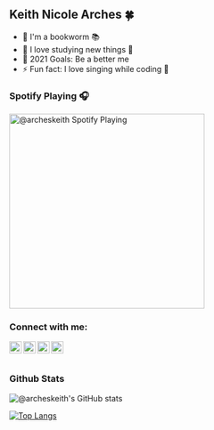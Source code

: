 ## Keith Nicole Arches 🍀

- 🔭 I'm a bookworm 📚
- 🌱 I love studying new things 🤔
- 🥅 2021 Goals: Be a better me
- ⚡ Fun fact: I love singing while coding 🥳

### Spotify Playing 🎧

[<img src="https://now-playing-codestackr.vercel.app/api/spotify-playing" alt="@archeskeith Spotify Playing" width="350" />](https://open.spotify.com/user/22aeokvwdtsmwx2inlneyfu3q)

### Connect with me:

[<img align="left" alt="codeSTACKr | Twitter" width="22px" src="https://www.svgrepo.com/show/157815/twitter.svg" />][twitter]
[<img align="left" alt="codeSTACKr | LinkedIn" width="22px" src="https://www.svgrepo.com/show/158420/linkedin.svg" />][linkedin]
[<img align="left" alt="archeskeith | Instagram" width="22px" src="https://www.svgrepo.com/show/138884/instagram.svg" />][instagram]
[<img align="left" alt="archeskeith | Facebook" width="22px" src="https://www.svgrepo.com/show/158427/facebook.svg" />][facebook]

<br />
<br />



### Github Stats

![@archeskeith's GitHub stats](https://github-readme-stats.vercel.app/api?username=archeskeith&theme=merko&show_icons=true)

[![Top Langs](https://github-readme-stats.vercel.app/api/top-langs/?username=archeskeith&layout=dark)](https://github.com/archeskeith/github-readme-stats)

[twitter]: https://twitter.com/archeskeith
[instagram]: https://instagram.com/archeskeith
[linkedin]: https://www.linkedin.com/in/keith-nicole-arches-435996205
[facebook]: https://facebook.com/archeskeith
